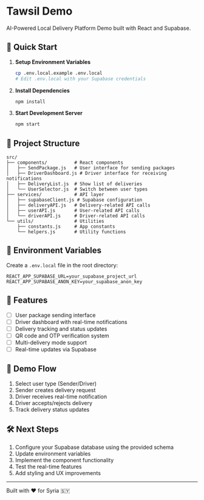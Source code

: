 # Tawsil Demo

AI-Powered Local Delivery Platform Demo built with React and Supabase.

## 🚀 Quick Start

1. **Setup Environment Variables**
   ```bash
   cp .env.local.example .env.local
   # Edit .env.local with your Supabase credentials
   ```

2. **Install Dependencies**
   ```bash
   npm install
   ```

3. **Start Development Server**
   ```bash
   npm start
   ```

## 📁 Project Structure

```
src/
├── components/          # React components
│   ├── SendPackage.js   # User interface for sending packages
│   ├── DriverDashboard.js # Driver interface for receiving notifications
│   ├── DeliveryList.js  # Show list of deliveries
│   └── UserSelector.js  # Switch between user types
├── services/            # API layer
│   ├── supabaseClient.js # Supabase configuration
│   ├── deliveryAPI.js   # Delivery-related API calls
│   ├── userAPI.js       # User-related API calls
│   └── driverAPI.js     # Driver-related API calls
└── utils/               # Utilities
    ├── constants.js     # App constants
    └── helpers.js       # Utility functions
```

## 🔧 Environment Variables

Create a `.env.local` file in the root directory:

```env
REACT_APP_SUPABASE_URL=your_supabase_project_url
REACT_APP_SUPABASE_ANON_KEY=your_supabase_anon_key
```

## 🎯 Features

- [ ] User package sending interface
- [ ] Driver dashboard with real-time notifications
- [ ] Delivery tracking and status updates
- [ ] QR code and OTP verification system
- [ ] Multi-delivery mode support
- [ ] Real-time updates via Supabase

## 📱 Demo Flow

1. Select user type (Sender/Driver)
2. Sender creates delivery request
3. Driver receives real-time notification
4. Driver accepts/rejects delivery
5. Track delivery status updates

## 🛠️ Next Steps

1. Configure your Supabase database using the provided schema
2. Update environment variables
3. Implement the component functionality
4. Test the real-time features
5. Add styling and UX improvements

---

Built with ❤️ for Syria 🇸🇾
